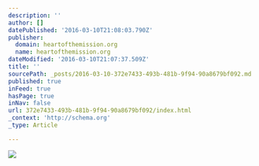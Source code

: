 ```yaml
---
description: ''
author: []
datePublished: '2016-03-10T21:08:03.790Z'
publisher:
  domain: heartofthemission.org
  name: heartofthemission.org
dateModified: '2016-03-10T21:07:37.509Z'
title: ''
sourcePath: _posts/2016-03-10-372e7433-493b-481b-9f94-90a8679bf092.md
published: true
inFeed: true
hasPage: true
inNav: false
url: 372e7433-493b-481b-9f94-90a8679bf092/index.html
_context: 'http://schema.org'
_type: Article

---
```

![](http://heartofthemission.org/heart_of_the_mission_counseling_files/heartofthemissioncounseling.jpg)